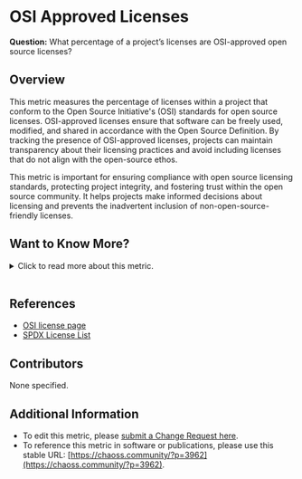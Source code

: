 # OSI Approved Licenses

**Question:** What percentage of a project’s licenses are OSI-approved open source licenses?

## Overview
This metric measures the percentage of licenses within a project that conform to the Open Source Initiative's (OSI) standards for open source licenses. OSI-approved licenses ensure that software can be freely used, modified, and shared in accordance with the Open Source Definition. By tracking the presence of OSI-approved licenses, projects can maintain transparency about their licensing practices and avoid including licenses that do not align with the open-source ethos.

This metric is important for ensuring compliance with open source licensing standards, protecting project integrity, and fostering trust within the open source community. It helps projects make informed decisions about licensing and prevents the inadvertent inclusion of non-open-source-friendly licenses.

## Want to Know More?

<span markdown="1"><details>
<summary>Click to read more about this metric.</summary>

### Data Collection Strategies
- Extract the list of licenses from a codebase using a method similar to the one used in the License Coverage metric.
- Compare the extracted licenses to the OSI-approved list found in the [Licenses.json](https://raw.githubusercontent.com/spdx/license-list-data/master/json/licenses.json) file provided by SPDX.
- Calculate the percentage of files within the project that use an OSI-approved license.

### Filters 
- None specified.

### Visualizations
![OSI](https://raw.githubusercontent.com/chaoss/wg-risk/main/focus-areas/licensing/images/osi-approved-licenses_visualization.png)

</details></span><br>

## References
- [OSI license page](https://opensource.org/licenses)  
- [SPDX License List](https://spdx.org/licenses/)  

## Contributors
None specified.

## Additional Information
- To edit this metric, please [submit a Change Request here](https://github.com/chaoss/wg-risk/blob/main/focus-areas/licensing/osi-approved-licenses.md).  
- To reference this metric in software or publications, please use this stable URL: [https://chaoss.community/?p=3962](https://chaoss.community/?p=3962).

<!-- # For groupings in the knowledge base
**Context tags:** open source compliance, project governance, licensing  
**Keyword tags:** OSI-approved licenses, license compliance, SPDX, open source licenses, license transparency, risk management  
-->
